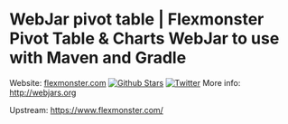 # WebJar pivot table | Flexmonster Pivot Table & Charts WebJar to use with Maven and Gradle

Website: [flexmonster.com](https://www.flexmonster.com?r=sample_blz)
[![Github Stars](https://img.shields.io/github/stars/flexmonster?style=social)](https://github.com/flexmonster) [![Twitter](https://img.shields.io/twitter/follow/Flexmonster?style=social)](https://twitter.com/Flexmonster)
More info: http://webjars.org

Upstream: https://www.flexmonster.com/

